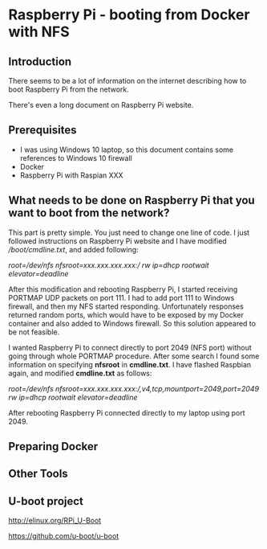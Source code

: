 # Raspberry Pi - booting from Docker with NFS

## Introduction

There seems to be a lot of information on the internet describing how to boot Raspberry Pi from the network.

There's even a long document on Raspberry Pi website.

## Prerequisites

- I was using Windows 10 laptop, so this document contains some references to Windows 10 firewall
- Docker
- Raspberry Pi with Raspian XXX

## What needs to be done on Raspberry Pi that you want to boot from the network?

This part is pretty simple. You just need to change one line of code. I just followed instructions on Raspberry Pi website and I have modified */boot/cmdline.txt*, and added following:

*root=/dev/nfs nfsroot=xxx.xxx.xxx.xxx:/ rw ip=dhcp rootwait elevator=deadline*

After this modification and rebooting Raspberry Pi, I started receiving PORTMAP UDP packets on port 111.
I had to add port 111 to Windows firewall, and then my NFS started responding.
Unfortunately responses returned random ports, which would have to be exposed by my Docker container and also added to Windows firewall.
So this solution appeared to be not feasible.

I wanted Raspberry Pi to connect directly to port 2049 (NFS port) without going through whole PORTMAP procedure.
After some search I found some information on specifying **nfsroot** in **cmdline.txt**.
I have flashed Raspbian again, and modified **cmdline.txt** as follows:

*root=/dev/nfs nfsroot=xxx.xxx.xxx.xxx:/,v4,tcp,mountport=2049,port=2049 rw ip=dhcp rootwait elevator=deadline*

After rebooting Raspberry Pi connected directly to my laptop using port 2049.

## Preparing Docker


## Other Tools


## U-boot project


http://elinux.org/RPi_U-Boot

https://github.com/u-boot/u-boot

